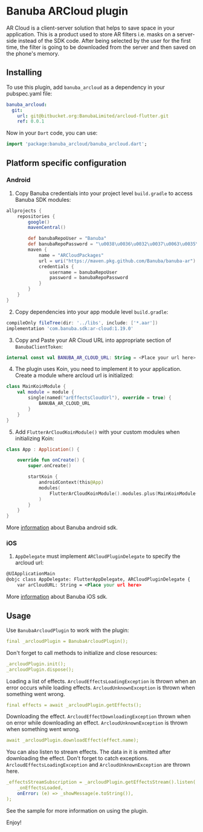 # Banuba ARCloud plugin

AR Cloud is a client-server solution that helps to save space in your application. This is a product used to store AR filters i.e. masks on a server-side instead of the SDK code. After being selected by the user for the first time, the filter is going to be downloaded from the server and then saved on the phone's memory.



## Installing

To use this plugin, add `banuba_arcloud` as a dependency in your pubspec.yaml file:

```yaml
banuba_arcloud:
  git:
    url: git@bitbucket.org:BanubaLimited/arcloud-flutter.git
    ref: 0.0.1
```

Now in your `Dart` code, you can use:

```dart
import 'package:banuba_arcloud/banuba_arcloud.dart';
```



## Platform specific configuration

### Android

1. Copy Banuba credentials into your project level `build.gradle` to access Banuba SDK modules:

```groovy
allprojects {
    repositories {
        google()
        mavenCentral()

        def banubaRepoUser = "Banuba"
        def banubaRepoPassword = "\u0038\u0036\u0032\u0037\u0063\u0035\u0031\u0030\u0033\u0034\u0032\u0063\u0061\u0033\u0065\u0061\u0031\u0032\u0034\u0064\u0065\u0066\u0039\u0062\u0034\u0030\u0063\u0063\u0037\u0039\u0038\u0063\u0038\u0038\u0066\u0034\u0031\u0032\u0061\u0038"
        maven {
            name = "ARCloudPackages"
            url = uri("https://maven.pkg.github.com/Banuba/banuba-ar")
            credentials {
                username = banubaRepoUser
                password = banubaRepoPassword
            }
        }
    }
}
```

2. Copy dependencies into your app module level `build.gradle`:

```groovy
compileOnly fileTree(dir: '../libs', include: ['*.aar'])
implementation 'com.banuba.sdk:ar-cloud:1.19.0'
```

3. Copy and Paste your AR Cloud URL into appropriate section of `BanubaClientToken`:

```kotlin
internal const val BANUBA_AR_CLOUD_URL: String = <Place your url here>
```

4. The plugin uses Koin, you need to implement it to your application. Create a module where arcloud url is initialized:

```kotlin
class MainKoinModule {
    val module = module {
        single(named("arEffectsCloudUrl"), override = true) {
            BANUBA_AR_CLOUD_URL
        }
    }
}
```

5. Add `FlutterArCloudKoinModule()` with your custom modules when initializing Koin:

```kotlin
class App : Application() {

    override fun onCreate() {
        super.onCreate()

        startKoin {
            androidContext(this@App)
            modules(
                FlutterArCloudKoinModule().modules.plus(MainKoinModule().module),
            )
        }
    }
}
```

More [information](https://docs.banuba.com/face-ar-sdk/android/android_overview) about Banuba android sdk.



### iOS

1. `AppDelegate` must implement `ARCloudPluginDelegate` to specify the arcloud url:

```xml
@UIApplicationMain
@objc class AppDelegate: FlutterAppDelegate, ARCloudPluginDelegate {
    var arCloudURL: String = <Place your url here>
```

More [information](https://docs.banuba.com/face-ar-sdk/ios/ios_overview) about Banuba iOS sdk.



## Usage

Use `BanubaArcloudPlugin` to work with the plugin:

```yaml
final _arcloudPlugin = BanubaArcloudPlugin();
```

Don't forget to call methods to initialize and close resources:

```yaml
_arcloudPlugin.init();
_arcloudPlugin.dispose();
```

Loading a list of effects.  `ArcloudEffectsLoadingException` is thrown when an error occurs while loading effects. `ArcloudUnknownException` is thrown when something went wrong.

```yaml
final effects = await _arcloudPlugin.getEffects();
```

Downloading the effect. `ArcloudEffectDownloadingException` thrown when on error while downloading an effect. `ArcloudUnknownException` is thrown when something went wrong.

```yaml
await _arcloudPlugin.downloadEffect(effect.name);
```

You can also listen to stream effects. The data in it is emitted after downloading the effect. Don't forget to catch exceptions. `ArcloudEffectsLoadingException` and `ArcloudUnknownException` are thrown here.

```yaml
_effectsStreamSubscription = _arcloudPlugin.getEffectsStream().listen(
	_onEffectsLoaded,
	onError: (e) => _showMessage(e.toString()),
);
```

See the sample for more information on using the plugin.

Enjoy!
